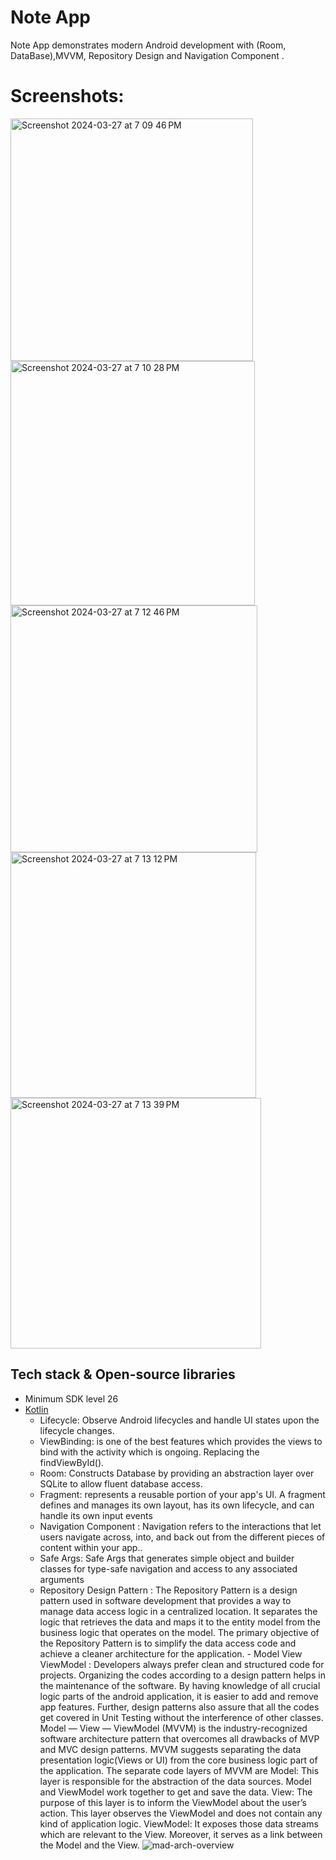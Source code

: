 <h1>Note App</h1>

<p >  
Note App demonstrates modern Android development with (Room, DataBase),MVVM, Repository Design and Navigation Component  . 
</p>

# Screenshots:
<img width="388" alt="Screenshot 2024-03-27 at 7 09 46 PM" src="https://github.com/Nour5Eldin/News/assets/145837378/fbb6ed78-73f3-4497-bad1-552bff3a9f19">
<img width="391" alt="Screenshot 2024-03-27 at 7 10 28 PM" src="https://github.com/Nour5Eldin/News/assets/145837378/36ea1317-459f-42db-9ecb-19ca14c9b8a9">
<img width="395" alt="Screenshot 2024-03-27 at 7 12 46 PM" src="https://github.com/Nour5Eldin/News/assets/145837378/bf26f204-d24e-4727-8d77-e06a7c9a82d9">
<img width="393" alt="Screenshot 2024-03-27 at 7 13 12 PM" src="https://github.com/Nour5Eldin/News/assets/145837378/a3d41489-d16e-4c63-a1c1-eb24b9226ffa">
<img width="401" alt="Screenshot 2024-03-27 at 7 13 39 PM" src="https://github.com/Nour5Eldin/News/assets/145837378/e6d88648-6849-41ac-ae41-2e6500574fd4">

## Tech stack & Open-source libraries
- Minimum SDK level 26
- [Kotlin](https://kotlinlang.org/)
  - Lifecycle: Observe Android lifecycles and handle UI states upon the lifecycle changes.
  - ViewBinding: is one of the best features which provides the views to bind with the activity which is ongoing. Replacing the findViewById().
  - Room: Constructs Database by providing an abstraction layer over SQLite to allow fluent database access.
  - Fragment: represents a reusable portion of your app's UI. A fragment defines and manages its own layout, has its own lifecycle, and can handle its own input events
  - Navigation Component : Navigation refers to the interactions that let users navigate across, into, and back out from the different pieces of content within your app..
  - Safe Args: Safe Args that generates simple object and builder classes for type-safe navigation and access to any associated arguments
  - Repository Design Pattern : The Repository Pattern is a design pattern used in software development that provides a way to manage data access logic in a centralized location. It separates the logic that retrieves the data and maps it to the entity model from the business logic that operates on the model. The primary objective of the Repository Pattern is to simplify the data access code and achieve a cleaner architecture for the application.  - Model View ViewModel : Developers always prefer clean and structured code for projects. Organizing the codes according to a design pattern helps in the maintenance of the software. By having knowledge of all crucial logic parts of the android application,
     it is easier to add and remove app features. Further, design patterns also assure that all the codes get covered in Unit Testing without the interference of other classes. 
    Model — View — ViewModel (MVVM) is the industry-recognized software architecture pattern that overcomes all drawbacks of MVP and MVC design patterns. MVVM suggests separating the data presentation logic(Views or UI) from the core business logic part of the application. 
    The separate code layers of MVVM are Model: This layer is responsible for the abstraction of the data sources. Model and ViewModel work together to get and save the data.
    View: The purpose of this layer is to inform the ViewModel about the user’s action. This layer observes the ViewModel and does not contain any kind of application logic.
    ViewModel: It exposes those data streams which are relevant to the View. Moreover, it serves as a link between the Model and the View.
    ![mad-arch-overview](https://github.com/Nour5Eldin/News/assets/145837378/bb74ba4b-6d32-4241-80a3-c0da82cdb4ed)
    
